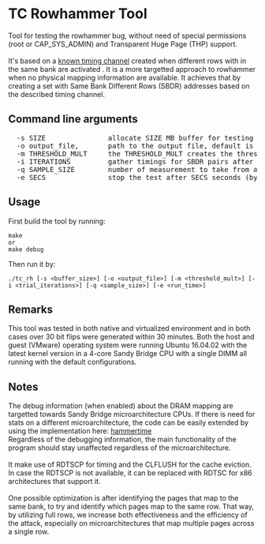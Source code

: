 # TC Rowhammer Tool

Tool for testing the rowhammer bug, without need of special permissions (root or CAP_SYS_ADMIN) and Transparent Huge Page (THP) support.
<br><br>
It's based on a [known timing channel](https://people.inf.ethz.ch/omutlu/pub/mph_usenix_security07.pdf) created when different rows with in the same bank are activated .
It is a more targetted approach to rowhammer when no physical mapping information are available. It achieves that by creating a set with Same Bank Different Rows (SBDR) addresses based on the described timing channel. 
<br>

## Command line arguments

<pre>
  -s SIZE               allocate SIZE MB buffer for testing (default is 32 MB)
  -o output_file,       path to the output file, default is stdout
  -m THRESHOLD_MULT     the THRESHOLD_MULT creates the threshold for SBDR and non-SBDR pairs (default is 1.3)
  -i ITERATIONS         gather timings for SBDR pairs after ITERATIONS iterations (default is 5000)
  -q SAMPLE_SIZE        number of measurement to take from a given address pair (default is 8)
  -e SECS               stop the test after SECS seconds (by default stops when all the rows are tested)
</pre>

## Usage

First build the tool by running:

	make
    or
	make debug

Then run it by:

	./tc_rh [-s <buffer_size>] [-o <output_file>] [-m <threshold_mult>] [-i <trial_iterations>] [-q <sample_size>] [-e <run_time>]
    
## Remarks
This tool was tested in both native and virtualized environment and in both cases over 30 bit flips were generated within 30 minutes. Both the host and guest (VMware) operating system were running Ubuntu 16.04.02 with the latest kernel version in a 4-core Sandy Bridge CPU with a single DIMM all running with the default configurations.

## Notes
The debug information (when enabled) about the DRAM mapping are targetted towards Sandy Bridge microarchitecture CPUs. If there is need for stats on a different microarchitecture, the code can be easily extended by using the implementation here: [hammertime](https://github.com/vusec/hammertime/blob/master/ramses/addr.c) <br>
Regardless of the debugging information, the main functionality of the program should stay unaffected regardless of the microarchitecture.<br><br>
It make use of RDTSCP for timing and the CLFLUSH for the cache eviction. In case the RDTSCP is not available, it can be replaced with RDTSC for x86 architectures that support it.
<br><br>
One possible optimization is after identifying the pages that map to the same bank, to try and identify which pages map to the same row. That way, by utilizing full rows, we increase both effectiveness and the efficiency of the attack, especially on microarchitectures that map multiple pages across a single row.